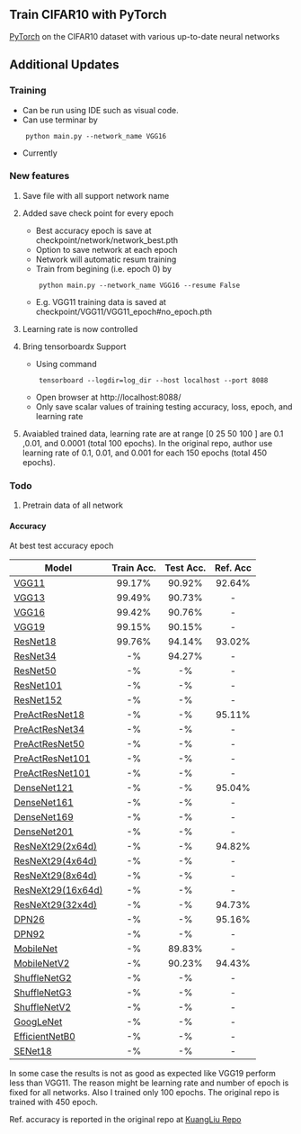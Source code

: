 ## Train CIFAR10 with PyTorch

[PyTorch](http://pytorch.org/) on the CIFAR10 dataset with various up-to-date neural networks 

## Additional Updates

### Training 
- Can be run using IDE such as visual code. 
- Can use terminar by 
```
	python main.py --network_name VGG16
```
- Currently 

### New features 
1. Save file with all support network name 
2. Added save check point for every epoch
	- Best accuracy epoch is save at checkpoint/network/network_best.pth 
	- Option to save network at each epoch 
	- Network will automatic resum training 
	- Train from begining (i.e. epoch 0) by  
	```
		python main.py --network_name VGG16 --resume False 
	```
	- E.g. VGG11 training data is saved at checkpoint/VGG11/VGG11_epoch#no_epoch.pth
3. Learning rate is now controlled 	
4. Bring tensorboardx Support	
	- Using command  
	```
		tensorboard --logdir=log_dir --host localhost --port 8088
	```
	- Open browser at http://localhost:8088/
	- Only save scalar values of training testing accuracy, loss, epoch, and learning rate 
	
4. Avaiabled trained data, learning rate are at range [0 25 50 100 ] are 0.1 ,0.01, and 0.0001 (total 100 epochs). In the original repo, author use learning rate of 0.1, 0.01, and 0.001 for each 150 epochs (total 450 epochs). 
	
	
	
### Todo

1. Pretrain data of all network 


#### Accuracy 
At best test accuracy epoch

| Model             | Train Acc.  |  Test Acc.  |  Ref. Acc  | 
| ----------------- | :---: | :---: | :---: |
| [VGG11](https://arxiv.org/abs/1409.1556)  		   | 99.17%      | 90.92%      | 92.64%      |
| [VGG13](https://arxiv.org/abs/1409.1556)  		   | 99.49%      | 90.73%      | -      |
| [VGG16](https://arxiv.org/abs/1409.1556)  		   | 99.42%      | 90.76%      | -      |
| [VGG19](https://arxiv.org/abs/1409.1556)     		   | 99.15%      | 90.15%      | -      |
| [ResNet18](https://arxiv.org/abs/1512.03385) 		   | 99.76%      | 94.14%      | 93.02%      |
| [ResNet34](https://arxiv.org/abs/1512.03385) 		   | -%      | 94.27%      | -      |
| [ResNet50](https://arxiv.org/abs/1512.03385) 		   | -%      | -%      | -      |
| [ResNet101](https://arxiv.org/abs/1512.03385) 	   | -%      | -%      | -      |
| [ResNet152](https://arxiv.org/abs/1512.03385) 	   | -%      | -%      | -      |
| [PreActResNet18](https://arxiv.org/abs/1603.05027)   | -%      | -%      | 95.11%      |
| [PreActResNet34](https://arxiv.org/abs/1603.05027)   | -%      | -%      | -      |
| [PreActResNet50](https://arxiv.org/abs/1603.05027)   | -%      | -%      | -      |
| [PreActResNet101](https://arxiv.org/abs/1603.05027)  | -%      | -%      | -      |
| [PreActResNet101](https://arxiv.org/abs/1603.05027)  | -%      | -%      | -      |
| [DenseNet121](https://arxiv.org/abs/1608.06993) 	   | -%      | -%      | 95.04%      |
| [DenseNet161](https://arxiv.org/abs/1608.06993)      | -%      | -%      | -      |
| [DenseNet169](https://arxiv.org/abs/1608.06993)      | -%      | -%      | -      |
| [DenseNet201](https://arxiv.org/abs/1608.06993)      | -%      | -%      | -      |
| [ResNeXt29(2x64d)](https://arxiv.org/abs/1608.06993) | -%      | -%      | 94.82%      |
| [ResNeXt29(4x64d)](https://arxiv.org/abs/1608.06993) | -%      | -%      | -      |
| [ResNeXt29(8x64d)](https://arxiv.org/abs/1608.06993) | -%      | -%      | -      |
| [ResNeXt29(16x64d)](https://arxiv.org/abs/1608.06993) | -%     | -%      | -      |
| [ResNeXt29(32x4d)](https://arxiv.org/abs/1608.06993) | -%      | -%      | 94.73%      |
| [DPN26](https://arxiv.org/abs/1707.01629)            | -%      | -%      | 95.16%      |
| [DPN92](https://arxiv.org/abs/1707.01629)            | -%      | -%      | -      |
| [MobileNet](https://arxiv.org/abs/1801.04381)        | -%      | 89.83%      | -      |
| [MobileNetV2](https://arxiv.org/abs/1801.04381)      | -%      | 90.23%      | 94.43%      |
| [ShuffleNetG2](https://arxiv.org/abs/1801.04381)     | -%      | -%      | -      |
| [ShuffleNetG3](https://arxiv.org/abs/1801.04381)     | -%      | -%      | -      |
| [ShuffleNetV2](https://arxiv.org/abs/1801.04381)     | -%      | -%      | -      |
| [GoogLeNet](https://arxiv.org/abs/1801.04381)        | -%      | -%      | -      |
| [EfficientNetB0](https://arxiv.org/abs/1801.04381)   | -%      | -%      | -      |
| [SENet18](https://arxiv.org/abs/1801.04381)     	   | -%      | -%      | -      |


In some case the results is not as good as expected like VGG19 perform less than VGG11. The reason might be learning rate and number of epoch is fixed for all networks. Also I trained only 100 epochs. The original repo is trained with 450 epoch. 


Ref. accuracy is reported in the original repo at [KuangLiu Repo](https://github.com/kuangliu/pytorch-cifar)


